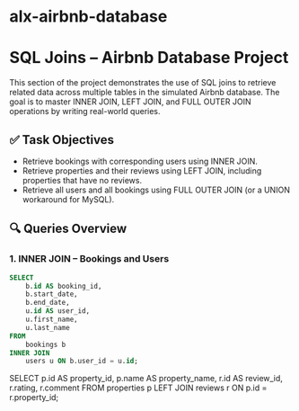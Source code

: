 # alx-airbnb-database

# SQL Joins – Airbnb Database Project

This section of the project demonstrates the use of SQL joins to retrieve related data across multiple tables in the simulated Airbnb database. The goal is to master INNER JOIN, LEFT JOIN, and FULL OUTER JOIN operations by writing real-world queries.

## ✅ Task Objectives

- Retrieve bookings with corresponding users using INNER JOIN.
- Retrieve properties and their reviews using LEFT JOIN, including properties that have no reviews.
- Retrieve all users and all bookings using FULL OUTER JOIN (or a UNION workaround for MySQL).

## 🔍 Queries Overview

### 1. INNER JOIN – Bookings and Users

```sql
SELECT
    b.id AS booking_id,
    b.start_date,
    b.end_date,
    u.id AS user_id,
    u.first_name,
    u.last_name
FROM
    bookings b
INNER JOIN
    users u ON b.user_id = u.id;
```

SELECT
p.id AS property_id,
p.name AS property_name,
r.id AS review_id,
r.rating,
r.comment
FROM
properties p
LEFT JOIN
reviews r ON p.id = r.property_id;
